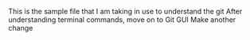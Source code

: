 This is the sample file that I am taking in use to understand the git
After understanding terminal commands, move on to Git GUI
Make another change
